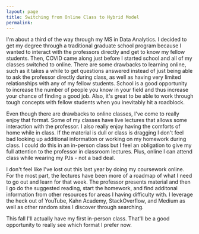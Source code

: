 ```yaml
---
layout: page
title: Switching from Online Class to Hybrid Model
permalink: 
---
```


I'm about a third of the way through my MS in Data Analytics. I decided to get my degree through a traditional graduate school program because I wanted to interact with the professors directly and get to know my fellow students. Then, COVID came along just before I started school and all of my classes switched to online. There are some drawbacks to learning online, such as it takes a while to get questions answered instead of just being able to ask the professor directly during class, as well as having very limited relationships with any of my fellow students. School is a good opportunity to increase the number of people you know in your field and thus increase your chance of finding a good job. Also, it's great to be able to work through tough concepts with fellow students when you inevitably hit a roadblock. 

Even though there are drawbacks to online classes, I've come to really enjoy that format. Some of my classes have live lectures that allows some interaction with the professor. I also really enjoy having the comforts of home while in class. If the material is dull or class is dragging I don't feel bad looking up additional information or working on my homework during class. I could do this in an in-person class but I feel an obligation to give my full attention to the professor in classroom lectures. Plus, online I can attend class while wearing my PJs - not a bad deal.

I don't feel like I've lost out this last year by doing my coursework online. For the most part, the lectures have been more of a roadmap of what I need to go out and learn for that week. The professor presents material and then I go do the suggested reading, start the homework, and find additonal information from other resources for areas I having difficulty with. I leverage the heck out of YouTube, Kahn Academy, StackOverflow, and Medium as well as other random sites I discover through searching.

This fall I'll actually have my first in-person class. That'll be a good opportunity to really see which format I prefer now. 